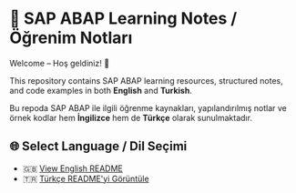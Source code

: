 # 📘 SAP ABAP Learning Notes / Öğrenim Notları

Welcome – Hoş geldiniz! 👋

This repository contains SAP ABAP learning resources, structured notes, and code examples in both **English** and **Turkish**.

Bu repoda SAP ABAP ile ilgili öğrenme kaynakları, yapılandırılmış notlar ve örnek kodlar hem **İngilizce** hem de **Türkçe** olarak sunulmaktadır.

## 🌐 Select Language / Dil Seçimi

- 🇬🇧 [View English README](./README_EN.md)
- 🇹🇷 [Türkçe README'yi Görüntüle](./README_TR.md)
